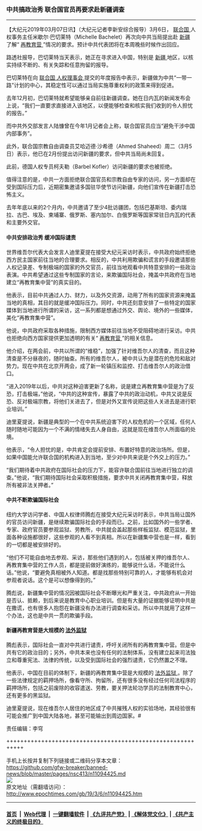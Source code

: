### 中共搞政治秀 联合国官员再要求赴新疆调查
------------------------

<p>
 【大纪元2019年03月07日讯】（大纪元记者李新安综合报导）3月6日，
 <a href="http://www.epochtimes.com/gb/tag/%E8%81%94%E5%90%88%E5%9B%BD.html">
  联合国
 </a>
 人权事务主任米歇尔·巴切莱特（Michelle Bachelet）再次向中共当局提出赴
 <a href="http://www.epochtimes.com/gb/tag/%E6%96%B0%E7%96%86.html">
  新疆
 </a>
 了解“
 <a href="http://www.epochtimes.com/gb/tag/%E5%86%8D%E6%95%99%E8%82%B2%E8%90%A5.html">
  再教育营
 </a>
 ”情况的要求。预计中共代表团将在本周晚些时候作出回应。
</p>
<p>
 路透社报导，巴切莱特当天表示，她正在寻求进入中国，特别是
 <a href="http://www.epochtimes.com/gb/tag/%E6%96%B0%E7%96%86.html">
  新疆
 </a>
 地区，以核实持续不断的、有关失踪和任意拘留的报导。
</p>
<p>
 巴切莱特在向
 <a href="http://www.epochtimes.com/gb/tag/%E8%81%94%E5%90%88%E5%9B%BD.html">
  联合国
 </a>
 <a href="http://www.epochtimes.com/gb/tag/%E4%BA%BA%E6%9D%83%E7%90%86%E4%BA%8B%E4%BC%9A.html">
  人权理事会
 </a>
 提交的年度报告中表示，新疆做为中共“一带一路”计划的中心，其稳定性可以通过当局实施尊重权利的政策来得到促进。
</p>
<p>
 去年12月初，巴切莱特就希望能够亲自前往新疆调查。她在日内瓦的新闻发布会上说，“我们一直要求直接进入该地区，以便能够检查和核实我们收到的令人担忧的报告。”
</p>
<p>
 而中共外交部发言人陆慷曾在今年1月记者会上称，联合国官员应当“避免干涉中国内部事务”。
</p>
<p>
 此外，联合国宗教自由调查员艾哈迈德·沙希德（Ahmed Shaheed）周二（3月5日）表示，他已在2月份提出访问新疆的要求，但中共当局尚未回复。
</p>
<p>
 此前，德国人权专员柯夫勒（Barbel Kofler）访问新疆的要求也被拒绝。
</p>
<p>
 值得注意的是，中共一方面拒绝联合国官员和宗教自由专家的访问，另一方面却在受到国际压力后，近期密集邀请多国驻华使节访问新疆，向他们宣传在新疆打击恐怖主义。
</p>
<p>
 去年年底以来的2个月内，中共邀请了至少4批访疆团，包括巴基斯坦、委内瑞拉、古巴、埃及、柬埔寨、俄罗斯、塞内加尔、白俄罗斯等国家常驻日内瓦的代表和主要外交官。
</p>
<h4>
 中共安排政治秀 缓冲国际谴责
</h4>
<p>
 世界维吾尔代表大会发言人迪里夏提在接受大纪元采访时表示，中共政府始终拒绝西方民主国家前往当地的合理要求。相反的，中共利用欺骗和谎言的手段邀请那些人权记录差、专制极端的国家的外交官员，前往当地观看中共特意安排的一些政治表演。中共希望通过这些专制国家的言论，来欺骗国际社会，掩盖中共政府在当地建立“再教育集中营”的真实目的。
</p>
<p>
 他表示，目前中共通过人力、财力，以及外交资源，动用了所有的国家资源来掩盖当地的真相，其目的就是缓冲国际压力。同时，中共还刻意安排了一些特定的国家媒体到当地进行所谓的采访，这一系列都是想通过外交、舆论、境外的一些媒体，美化“再教育集中营”。
</p>
<p>
 他说，中共政府采取各种措施，限制西方媒体前往当地不受阻碍地进行采访。中共也拒绝向西方国家提供更加透明的有关“
 <a href="http://www.epochtimes.com/gb/tag/%E5%86%8D%E6%95%99%E8%82%B2%E8%90%A5.html">
  再教育营
 </a>
 ”的相关信息。
</p>
<p>
 他介绍，在两会前，中共以所谓的“维稳”，加强了针对维吾尔人的清查，而且这种清查是不分昼夜的，随时抽查。所有的维吾尔人，被中共认为是潜在的危险和敌对势力。现在中共在北京开两会，成了新一轮镇压和监控、打击维吾尔人的政治借口。
</p>
<p>
 “进入2019年以后，中共对这种迫害更新了名称，说是建立再教育集中营是为了反恐，打击极端，”他说，“中共的这种宣传，暴露了中共的政治动机，中共又说是反恐、反对极端宗教，将他们关进去了，但是对外又宣传说把这些人关进去是进行职业培训。”
</p>
<p>
 迪里夏提说，新疆是典型的一个在中共系统迫害下的人权危机的一个区域，任何人随时随地可能因为一个不满的情绪失去人身自由，这就是现在维吾尔人所面临的处境。
</p>
<p>
 他表示，“令人担忧的是，中共肯定会提前安排、布置好特意的政治场所。但是，如果中国能允许联合国的机构进入到当地，至少对中共来说是个外交上的压力。”
</p>
<p>
 “我们期待着中共政府在国际社会的压力下，能容许联合国前往当地进行独立的调查。”他说，“我们期待国际社会采取积极措施，要求中共关闭再教育集中营，释放所有被非法关押者。”
</p>
<h4>
 中共不断欺骗国际社会
</h4>
<p>
 纽约大学访问学者、中国人权律师腾彪在接受大纪元采访时表示，中共当局让国外的官员访问新疆，是继续欺骗国际社会的手段而已。之前，比如国外的一些学者、专家、政府官员要参观监狱、劳教所，中共就会盖起那些样板监狱、模范监狱，里面各种设施都很好，这些参观的人看不到真相。所以在新疆集中营也是一样，看到的一切都是被安排好的。
</p>
<p>
 “他们不可能自由地去参观、采访，那些他们遇到的人，包括被关押的维吾尔人、再教育集中营的工作人员，都是提前做好演练的，能够说什么话，不能说什么话。”他说，“要避免真相被外人知道。都是找那些特别可靠的人，才能够有机会对参观者说话。这个是可以想像得到的。”
</p>
<p>
 腾彪说，新疆集中营的情况因被国际社会不断曝光和严重关注，中共政府从一开始是否认、抵赖，到后来说是教育中心职业培训。但是有大量的证据能够证明中共是在撒谎，也有很多人抱怨在新疆没有办法进行调查和采访。所以中共就用了这样一个办法，这也是中共一贯的欺骗手段。
</p>
<h4>
 新疆再教育营是大规模的
 <a href="http://www.epochtimes.com/gb/tag/%E6%B3%95%E5%A4%96%E7%9B%91%E7%8B%B1.html">
  法外监狱
 </a>
</h4>
<p>
 腾彪表示，国际社会一直对中共进行谴责，呼吁关闭所有的再教育集中营。但是中共有它的政治目的；另外，中共本来也没有任何的法制体系，没有建立起来司法独立和尊重宪法、法律的传统，以及受到国际社会的强烈谴责，它仍然置之不理。
</p>
<p>
 他表示，中国在目前的体制下，新疆的再教育集中营是大规模的
 <a href="http://www.epochtimes.com/gb/tag/%E6%B3%95%E5%A4%96%E7%9B%91%E7%8B%B1.html">
  法外监狱
 </a>
 。除了一些法律规定的羁押场所，像看守所、拘留所，还有很多没有经过任何司法程序的羁押场所，包括之前废除的收容遣送、劳教，要关押法轮功学员的法制教育中心，还有更多的黑监狱。
</p>
<p>
 迪里夏提说，现在维吾尔人居住的地区成了中共摧残人权的实验场地，其经验很有可能会推广到中国大陆各地，甚至可能输出到周边国家。#
</p>
<p>
 责任编辑：李穹
</p>

+++++++++++++++++++++++++++++++++++++++++++++++++++++++++++<br/><br/>
手机上长按并复制下列链接或二维码分享本文章：<br/>
https://github.com/gfw-breaker/banned-news/blob/master/pages/nsc413/n11094425.md <br/>
<a href='https://github.com/gfw-breaker/banned-news/blob/master/pages/nsc413/n11094425.md'><img src='https://github.com/gfw-breaker/banned-news/blob/master/pages/nsc413/n11094425.md.png'/></a> <br/>
原文地址（需翻墙访问）：http://www.epochtimes.com/gb/19/3/6/n11094425.htm


------------------------
#### [首页](https://github.com/gfw-breaker/banned-news/blob/master/README.md) &nbsp;|&nbsp; [Web代理](https://github.com/labour-camp/helloworld) &nbsp;|&nbsp; [一键翻墙软件](https://github.com/gfw-breaker/nogfw/blob/master/README.md) &nbsp;| [《九评共产党》](https://github.com/gfw-breaker/9ping.md/blob/master/README.md#九评之一评共产党是什么) | [《解体党文化》](https://github.com/gfw-breaker/jtdwh.md/blob/master/README.md) | [《共产主义的终极目的》](https://github.com/gfw-breaker/gczydzjmd.md/blob/master/README.md)

